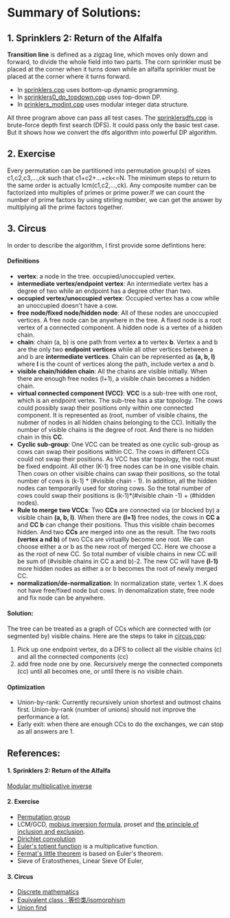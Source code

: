 # Summary of Solutions:

## 1. Sprinklers 2: Return of the Alfalfa

**Transition line** is defined as a zigzag line, which moves only down and forward, to divide the whole field into two parts.  The corn sprinkler must be placed at the corner when it turns down while an alfalfa sprinkler must be placed at the corner where it turns forward.

- In [sprinklers.cpp](sprinklers.cpp) uses bottom-up dynamic programming.
- In [sprinklers0_dp_topdown.cpp](sprinklers0_dp_topdown.cpp) uses top-down DP.
- In [prinklers_modint.cpp](sprinklers_modint.cpp) uses modular integer data structure.

All three program above can pass all test cases.  The [sprinklersdfs.cpp](sprinklersdfs.cpp) is brute-force depth first search (DFS).  It could pass only the basic test case.  But it shows how we convert the dfs algorithm into powerful DP algorithm.


## 2. Exercise

Every permutation can be partitioned into permutation group(s) of sizes c1,c2,c3,…,ck such that c1+c2+…+ck<=N.  The minimum steps to return to the same order is actually lcm(c1,c2,…,ck).  Any composite number can be factorized into multiples of primes or prime power.If we can count the number of prime factors by using stirling number, we can get the answer by multiplying all the prime factors together.

## 3. Circus

In order to describe the algorithm, I first provide some defintions here:
#### Definitions

- **vertex**: a node in the tree. occupied/unoccupied vertex.
- **intermediate vertex/endpoint vertex**: An intermediate vertex has a degree of two while an endpoint has a degree other than two. 
- **occupied vertex/unoccupied vertex**: Occupied vertex has a cow while an unoccupied doesn't have a cow.
- **free node/fixed node/hidden node**: All of these nodes are unoccupied vertices. A free node can be anywhere in the tree. A fixed node is a root vertex of a connected component.  A hidden node is a vertex of a hidden chain.
- **chain**: chain (a, b) is one path from vertex **a** to vertex **b**. Vertex a and b are the only two **endpoint vertices** while all other vertices between a and b are **intermediate vertices**. Chain can be represented as **(a, b, l)** where **l** is the count of vertices along the path, include vertex a and b.
- **visible chain/hidden chain**: All the chains are visible initially. When there are enough free nodes (l+1), a visible chain becomes a hidden chain.
- **virtual connected component (VCC)**: **VCC** is a sub-tree with one root, which is an endpoint vertex. The sub-tree has a star topology.  The cows could possibly swap their positions only within one connected component.  It is represented as (root, number of visible chains, the nubmer of nodes in all hidden chains belonging to the CC).  Initially the number of visible chains is the degree of root.  And there is no hidden chain in this **CC**.
- **Cyclic sub-group**: One VCC can be treated as one cyclic sub-group as cows can swap their positions within CC.  The cows in different CCs could not swap their positions. As VCC has star topology, the root must be fixed endpoint.  All other (K-1) free nodes can be in one visible chain. Then cows on other visible chains can swap their positions, so the total number of cows is (k-1) * (#visible chain - 1). In addition, all the hidden nodes can temporarily used for storing cows.  So the total number of cows could swap their positions is (k-1)*(#visible chain -1) + (#hidden nodes).
- **Rule to merge two VCCs**: Two **CCs** are connected via (or blocked by) a visible chain **(a, b, l)**.  When there are **(l+1)** free nodes, the cows in **CC a** and **CC b** can change their positions.  Thus this visible chain becomes hidden. And two **CCs** are merged into one as the result.  The two roots **(vertex a nd b)** of two CCs are virtuallly become one root.  We can choose either a or b as the new root of merged CC. Here we choose a as the root of new CC.  So total number of visible chains in new CC will be sum of (#visible chains in CC a and b)-2.  The new CC will have  **(l-1)** more hidden nodes as either a or b becomes the root of newly merged CC.
- **normalization/de-normalization**: In normalization state, vertex 1..K does not have free/fixed node but cows. In denomalization state, free node and fix node can be anywhere.

#### Solution: 
The tree can be treated as a graph of CCs which are connected with (or segmented by) visible chains.  Here are the steps to take in [circus.cpp](circus.cpp):

1. Pick up one endpoint vertex, do a DFS to collect all the visible chains (c) and all the connected components (cc)
2.  add free node one by one.  Recursively merge the connected componets (cc) until all becomes one, or until there is no visible chain.

#### Optimization

- Union-by-rank: Currently recursively union shortest and outmost chains first. Union-by-rank (number of unions) should not improve the performance a lot.
- Early exit: when there are enough CCs to do the exchanges, we can stop as all answers are 1.





## References:

#### 1. Sprinklers 2: Return of the Alfalfa

[Modular multiplicative inverse]( https://en.wikipedia.org/wiki/Modular_multiplicative_inverse)

#### 2. Exercise

- [Permutation group]( https://en.wikipedia.org/wiki/Permutation_group)
- LCM/GCD, [mobius inversion formula]( https://en.wikipedia.org/wiki/M%C3%B6bius_inversion_formula), proset and [the principle of inclusion and exclusion](https://github.com/ZeroNerodaHero/Competitive/tree/master/61-Inclusion-Exclusion).
- [Dirichlet convolution]( https://en.wikipedia.org/wiki/Dirichlet_convolution)
- [Euler's totient function]( https://en.wikipedia.org/wiki/Euler%27s_totient_function) is a multiplicative function.
- [Fermat's little theorem]( https://en.wikipedia.org/wiki/Fermat%27s_little_theorem) is based on Euler's theorem.
- Sieve of Eratosthenes, Linear Sieve Of Euler, 

#### 3. Circus

- [Discrete mathematics]( https://en.wikipedia.org/wiki/Discrete_mathematics)
- [Equivalent class : 等价类/isomorphism](https://en.wikipedia.org/wiki/Equivalence_class )
- [Union find]( https://github.com/ZeroNerodaHero/Competitive/tree/master/40-Union-Find)


